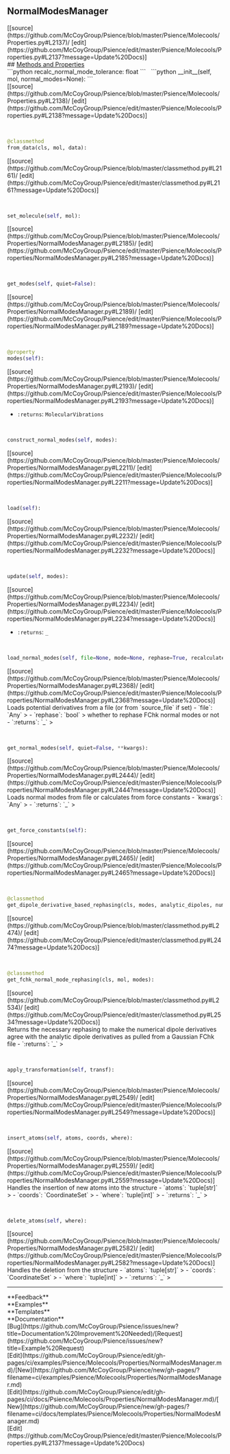 ## <a id="Psience.Molecools.Properties.NormalModesManager">NormalModesManager</a> 

<div class="docs-source-link" markdown="1">
[[source](https://github.com/McCoyGroup/Psience/blob/master/Psience/Molecools/Properties.py#L2137)/
[edit](https://github.com/McCoyGroup/Psience/edit/master/Psience/Molecools/Properties.py#L2137?message=Update%20Docs)]
</div>









<div class="collapsible-section">
 <div class="collapsible-section collapsible-section-header" markdown="1">
## <a class="collapse-link" data-toggle="collapse" href="#methods" markdown="1"> Methods and Properties</a> <a class="float-right" data-toggle="collapse" href="#methods"><i class="fa fa-chevron-down"></i></a>
 </div>
 <div class="collapsible-section collapsible-section-body collapse show" id="methods" markdown="1">
 ```python
recalc_normal_mode_tolerance: float
```
<a id="Psience.Molecools.Properties.NormalModesManager.__init__" class="docs-object-method">&nbsp;</a> 
```python
__init__(self, mol, normal_modes=None): 
```
<div class="docs-source-link" markdown="1">
[[source](https://github.com/McCoyGroup/Psience/blob/master/Psience/Molecools/Properties.py#L2138)/
[edit](https://github.com/McCoyGroup/Psience/edit/master/Psience/Molecools/Properties.py#L2138?message=Update%20Docs)]
</div>


<a id="Psience.Molecools.Properties.NormalModesManager.from_data" class="docs-object-method">&nbsp;</a> 
```python
@classmethod
from_data(cls, mol, data): 
```
<div class="docs-source-link" markdown="1">
[[source](https://github.com/McCoyGroup/Psience/blob/master/classmethod.py#L2161)/
[edit](https://github.com/McCoyGroup/Psience/edit/master/classmethod.py#L2161?message=Update%20Docs)]
</div>


<a id="Psience.Molecools.Properties.NormalModesManager.set_molecule" class="docs-object-method">&nbsp;</a> 
```python
set_molecule(self, mol): 
```
<div class="docs-source-link" markdown="1">
[[source](https://github.com/McCoyGroup/Psience/blob/master/Psience/Molecools/Properties/NormalModesManager.py#L2185)/
[edit](https://github.com/McCoyGroup/Psience/edit/master/Psience/Molecools/Properties/NormalModesManager.py#L2185?message=Update%20Docs)]
</div>


<a id="Psience.Molecools.Properties.NormalModesManager.get_modes" class="docs-object-method">&nbsp;</a> 
```python
get_modes(self, quiet=False): 
```
<div class="docs-source-link" markdown="1">
[[source](https://github.com/McCoyGroup/Psience/blob/master/Psience/Molecools/Properties/NormalModesManager.py#L2189)/
[edit](https://github.com/McCoyGroup/Psience/edit/master/Psience/Molecools/Properties/NormalModesManager.py#L2189?message=Update%20Docs)]
</div>


<a id="Psience.Molecools.Properties.NormalModesManager.modes" class="docs-object-method">&nbsp;</a> 
```python
@property
modes(self): 
```
<div class="docs-source-link" markdown="1">
[[source](https://github.com/McCoyGroup/Psience/blob/master/Psience/Molecools/Properties/NormalModesManager.py#L2193)/
[edit](https://github.com/McCoyGroup/Psience/edit/master/Psience/Molecools/Properties/NormalModesManager.py#L2193?message=Update%20Docs)]
</div>

  - `:returns`: `MolecularVibrations`
    >


<a id="Psience.Molecools.Properties.NormalModesManager.construct_normal_modes" class="docs-object-method">&nbsp;</a> 
```python
construct_normal_modes(self, modes): 
```
<div class="docs-source-link" markdown="1">
[[source](https://github.com/McCoyGroup/Psience/blob/master/Psience/Molecools/Properties/NormalModesManager.py#L2211)/
[edit](https://github.com/McCoyGroup/Psience/edit/master/Psience/Molecools/Properties/NormalModesManager.py#L2211?message=Update%20Docs)]
</div>


<a id="Psience.Molecools.Properties.NormalModesManager.load" class="docs-object-method">&nbsp;</a> 
```python
load(self): 
```
<div class="docs-source-link" markdown="1">
[[source](https://github.com/McCoyGroup/Psience/blob/master/Psience/Molecools/Properties/NormalModesManager.py#L2232)/
[edit](https://github.com/McCoyGroup/Psience/edit/master/Psience/Molecools/Properties/NormalModesManager.py#L2232?message=Update%20Docs)]
</div>


<a id="Psience.Molecools.Properties.NormalModesManager.update" class="docs-object-method">&nbsp;</a> 
```python
update(self, modes): 
```
<div class="docs-source-link" markdown="1">
[[source](https://github.com/McCoyGroup/Psience/blob/master/Psience/Molecools/Properties/NormalModesManager.py#L2234)/
[edit](https://github.com/McCoyGroup/Psience/edit/master/Psience/Molecools/Properties/NormalModesManager.py#L2234?message=Update%20Docs)]
</div>

  - `:returns`: `_`
    >


<a id="Psience.Molecools.Properties.NormalModesManager.load_normal_modes" class="docs-object-method">&nbsp;</a> 
```python
load_normal_modes(self, file=None, mode=None, rephase=True, recalculate=False, quiet=False): 
```
<div class="docs-source-link" markdown="1">
[[source](https://github.com/McCoyGroup/Psience/blob/master/Psience/Molecools/Properties/NormalModesManager.py#L2368)/
[edit](https://github.com/McCoyGroup/Psience/edit/master/Psience/Molecools/Properties/NormalModesManager.py#L2368?message=Update%20Docs)]
</div>
Loads potential derivatives from a file (or from `source_file` if set)
  - `file`: `Any`
    > 
  - `rephase`: `bool`
    > whether to rephase FChk normal modes or not
  - `:returns`: `_`
    >


<a id="Psience.Molecools.Properties.NormalModesManager.get_normal_modes" class="docs-object-method">&nbsp;</a> 
```python
get_normal_modes(self, quiet=False, **kwargs): 
```
<div class="docs-source-link" markdown="1">
[[source](https://github.com/McCoyGroup/Psience/blob/master/Psience/Molecools/Properties/NormalModesManager.py#L2444)/
[edit](https://github.com/McCoyGroup/Psience/edit/master/Psience/Molecools/Properties/NormalModesManager.py#L2444?message=Update%20Docs)]
</div>
Loads normal modes from file or calculates
from force constants
  - `kwargs`: `Any`
    > 
  - `:returns`: `_`
    >


<a id="Psience.Molecools.Properties.NormalModesManager.get_force_constants" class="docs-object-method">&nbsp;</a> 
```python
get_force_constants(self): 
```
<div class="docs-source-link" markdown="1">
[[source](https://github.com/McCoyGroup/Psience/blob/master/Psience/Molecools/Properties/NormalModesManager.py#L2465)/
[edit](https://github.com/McCoyGroup/Psience/edit/master/Psience/Molecools/Properties/NormalModesManager.py#L2465?message=Update%20Docs)]
</div>


<a id="Psience.Molecools.Properties.NormalModesManager.get_dipole_derivative_based_rephasing" class="docs-object-method">&nbsp;</a> 
```python
@classmethod
get_dipole_derivative_based_rephasing(cls, modes, analytic_dipoles, numerical_dipoles): 
```
<div class="docs-source-link" markdown="1">
[[source](https://github.com/McCoyGroup/Psience/blob/master/classmethod.py#L2474)/
[edit](https://github.com/McCoyGroup/Psience/edit/master/classmethod.py#L2474?message=Update%20Docs)]
</div>


<a id="Psience.Molecools.Properties.NormalModesManager.get_fchk_normal_mode_rephasing" class="docs-object-method">&nbsp;</a> 
```python
@classmethod
get_fchk_normal_mode_rephasing(cls, mol, modes): 
```
<div class="docs-source-link" markdown="1">
[[source](https://github.com/McCoyGroup/Psience/blob/master/classmethod.py#L2534)/
[edit](https://github.com/McCoyGroup/Psience/edit/master/classmethod.py#L2534?message=Update%20Docs)]
</div>
Returns the necessary rephasing to make the numerical dipole derivatives
agree with the analytic dipole derivatives as pulled from a Gaussian FChk file
  - `:returns`: `_`
    >


<a id="Psience.Molecools.Properties.NormalModesManager.apply_transformation" class="docs-object-method">&nbsp;</a> 
```python
apply_transformation(self, transf): 
```
<div class="docs-source-link" markdown="1">
[[source](https://github.com/McCoyGroup/Psience/blob/master/Psience/Molecools/Properties/NormalModesManager.py#L2549)/
[edit](https://github.com/McCoyGroup/Psience/edit/master/Psience/Molecools/Properties/NormalModesManager.py#L2549?message=Update%20Docs)]
</div>


<a id="Psience.Molecools.Properties.NormalModesManager.insert_atoms" class="docs-object-method">&nbsp;</a> 
```python
insert_atoms(self, atoms, coords, where): 
```
<div class="docs-source-link" markdown="1">
[[source](https://github.com/McCoyGroup/Psience/blob/master/Psience/Molecools/Properties/NormalModesManager.py#L2559)/
[edit](https://github.com/McCoyGroup/Psience/edit/master/Psience/Molecools/Properties/NormalModesManager.py#L2559?message=Update%20Docs)]
</div>
Handles the insertion of new atoms into the structure
  - `atoms`: `tuple[str]`
    > 
  - `coords`: `CoordinateSet`
    > 
  - `where`: `tuple[int]`
    > 
  - `:returns`: `_`
    >


<a id="Psience.Molecools.Properties.NormalModesManager.delete_atoms" class="docs-object-method">&nbsp;</a> 
```python
delete_atoms(self, where): 
```
<div class="docs-source-link" markdown="1">
[[source](https://github.com/McCoyGroup/Psience/blob/master/Psience/Molecools/Properties/NormalModesManager.py#L2582)/
[edit](https://github.com/McCoyGroup/Psience/edit/master/Psience/Molecools/Properties/NormalModesManager.py#L2582?message=Update%20Docs)]
</div>
Handles the deletion from the structure
  - `atoms`: `tuple[str]`
    > 
  - `coords`: `CoordinateSet`
    > 
  - `where`: `tuple[int]`
    > 
  - `:returns`: `_`
    >
 </div>
</div>












---


<div markdown="1" class="text-secondary">
<div class="container">
  <div class="row">
   <div class="col" markdown="1">
**Feedback**   
</div>
   <div class="col" markdown="1">
**Examples**   
</div>
   <div class="col" markdown="1">
**Templates**   
</div>
   <div class="col" markdown="1">
**Documentation**   
</div>
   <div class="col" markdown="1">
   
</div>
   <div class="col" markdown="1">
   
</div>
   <div class="col" markdown="1">
   
</div>
</div>
  <div class="row">
   <div class="col" markdown="1">
[Bug](https://github.com/McCoyGroup/Psience/issues/new?title=Documentation%20Improvement%20Needed)/[Request](https://github.com/McCoyGroup/Psience/issues/new?title=Example%20Request)   
</div>
   <div class="col" markdown="1">
[Edit](https://github.com/McCoyGroup/Psience/edit/gh-pages/ci/examples/Psience/Molecools/Properties/NormalModesManager.md)/[New](https://github.com/McCoyGroup/Psience/new/gh-pages/?filename=ci/examples/Psience/Molecools/Properties/NormalModesManager.md)   
</div>
   <div class="col" markdown="1">
[Edit](https://github.com/McCoyGroup/Psience/edit/gh-pages/ci/docs/Psience/Molecools/Properties/NormalModesManager.md)/[New](https://github.com/McCoyGroup/Psience/new/gh-pages/?filename=ci/docs/templates/Psience/Molecools/Properties/NormalModesManager.md)   
</div>
   <div class="col" markdown="1">
[Edit](https://github.com/McCoyGroup/Psience/edit/master/Psience/Molecools/Properties.py#L2137?message=Update%20Docs)   
</div>
   <div class="col" markdown="1">
   
</div>
   <div class="col" markdown="1">
   
</div>
   <div class="col" markdown="1">
   
</div>
</div>
</div>
</div>
